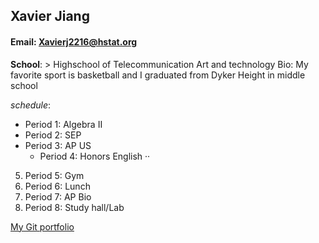## Xavier Jiang
#### Email: Xavierj2216@hstat.org
**School**: > Highschool of Telecommunication Art and technology
Bio: My favorite sport is basketball and I graduated from Dyker Height in middle school

_schedule_:
* Period 1: Algebra II
* Period 2: SEP
* Period 3: AP US
  * Period 4: Honors English ··

5. Period 5: Gym
6. Period 6: Lunch
7. Period 7: AP Bio
8. Period 8: Study hall/Lab

[My Git portfolio](https://github.com/Xavierj2216)
